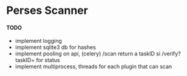 # Perses Scanner

#### TODO
- implement logging
- implement sqlite3 db for hashes
- implement pooling on api, (celery) /scan return a taskID si /verify?taskID= for status
- implement multiprocess, threads for each plugin that can scan

